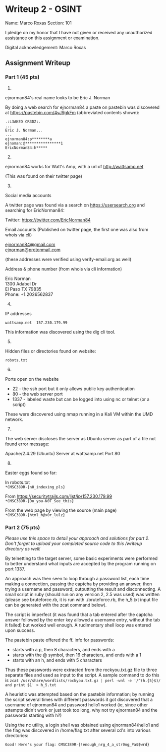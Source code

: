 # Writeup 2 - OSINT

Name: Marco Roxas
Section: 101

I pledge on my honor that I have not given or received any unauthorized assistance on this assignment or examination.

Digital acknowledgement: Marco Roxas

## Assignment Writeup

### Part 1 (45 pts)

1.
ejnorman84's real name looks to be Eric J. Norman

By doing a web search for ejnorman84 a paste on pastebin was discovered at https://pastebin.com/4yJRgkFm (abbreviated contents shown):

    .:L3AKED CR3DZ:.
    ...
    Eric J. Norman...
    ...
    ejnorman84:p********a
    ejnoman:@****************1
    EricNorman84:h*****


2.
ejnorman84 works for Watt's Amp, with a url of http://wattsamp.net

(This was found on their twitter page)

3.
Social media accounts

A twitter page was found via a search on https://usersearch.org and searching for EricNorman84:

Twitter: https://twitter.com/EricNorman84

Email accounts (Published on twitter page, the first one was also from whois via cli)

ejnorman84@gmail.com  
ejnorman@protonmail.com  

(these addresses were verified using verify-email.org as well)

Address & phone number (from whois via cli information)

Eric Norman  
1300 Adabel Dr  
El Paso TX 79835  
Phone: +1.2026562837

4.
IP addresses

    wattsamp.net  157.230.179.99

This information was discovered using the dig cli tool.

5.
Hidden files or directories found on website:

    robots.txt

6.
Ports open on the website

* 22 - the ssh port but it only allows public key authentication
* 80 - the web server port
* 1337 - labeled waste but can be logged into using nc or telnet (or a script)

These were discovered using nmap running in a Kali VM within the UMD network.

7.
The web server discloses the server as Ubuntu server as part of a file not found error message:

Apache/2.4.29 (Ubuntu) Server at wattsamp.net Port 80

8.
Easter eggs found so far:

In robots.txt  
`*CMSC389R-{n0_indexing_pls}`

From https://securitytrails.com/list/ip/157.230.179.99  
`*CMSC389R-{Do_you-N0T_See_this}`

From the web page by viewing the source (main page)  
`*CMSC389R-{html_h@x0r_lulz}`


### Part 2 (75 pts)

*Please use this space to detail your approach and solutions for part 2. Don't forget to upload your completed source code to this /writeup directory as well!*

By telnetting to the target server, some basic experiments were performed to better understand what inputs are accepted by the program running on port 1337.

An approach was then seen to loop through a password list, each time making a connection, passing the captcha by providing an answer, then trying a username and password, outputting the result and disconnecting.  A small script in ruby (should run on any version 2, 2.5 was used) was written (please see bruteforce.rb, it is run with ./bruteforce.rb, the h_5.txt input file can be generated with the zcat command below).

The script is imperfect (it was found that a tab entered after the captcha answer followed by the enter key allowed a username entry, without the tab it failed) but worked well enough.  A rudimentary shell loop was entered upon success.

The pastebin paste offered the ff. info for passwords:
* starts with a p, then 8 characters, and ends with a
* starts with the @ symbol, then 16 characters, and ends with a 1
* starts with an h, and ends with 5 characters

Thus these passwords were extracted from the rockyou.txt.gz file to three separate files and used as input to the script.  A sample command to do this is `zcat /usr/share/wordlists/rockyou.txt.gz | perl -wnl -e '/^(h.{5}$)/ and print $1' > h_5.txt`

A heuristic was attempted based on the pastebin information; by running the script several times with different passwords it got discovered that a username of ejnorman84 and password hello1 worked (ie, since other attempts didn't work or just took too long, why not try ejnorman84 and the passwords starting with h?)

Using the nc utility, a login shell was obtained using ejnorman84/hello1 and the flag was discovered in /home/flag.txt after several cd's into various directories:

    Good! Here's your flag: CMSC389R-{!enough_nrg_4_a_str0ng_Pa$$wrd}

